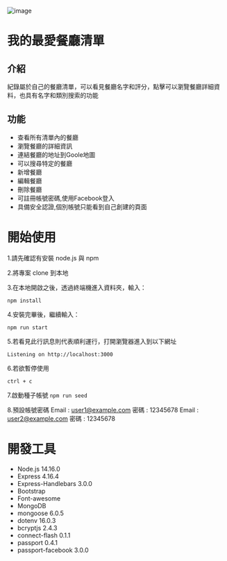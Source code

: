 ![image](https://github.com/YangKD/restaurant_list/blob/main/public/images/snapshot3.png)

# 我的最愛餐廳清單


## 介紹


紀錄屬於自己的餐廳清單，可以看見餐廳名字和評分，點擊可以瀏覽餐廳詳細資料，也具有名字和類別搜索的功能

## 功能
* 查看所有清單內的餐廳
* 瀏覽餐廳的詳細資訊
* 連結餐廳的地址到Goole地圖
* 可以搜尋特定的餐廳
* 新增餐廳
* 編輯餐廳
* 刪除餐廳
* 可註冊帳號密碼,使用Facebook登入
* 具備安全認證,個別帳號只能看到自己創建的頁面

# 開始使用

1.請先確認有安裝 node.js 與 npm

2.將專案 clone 到本地

3.在本地開啟之後，透過終端機進入資料夾，輸入：

 `npm install`

4.安裝完畢後，繼續輸入：
 
 `npm run start`

5.若看見此行訊息則代表順利運行，打開瀏覽器進入到以下網址

 `Listening on http://localhost:3000`
 
6.若欲暫停使用

 `ctrl + c`

7.啟動種子帳號
 `npm run seed`

8.預設帳號密碼
Email : user1@example.com  密碼 : 12345678
Email : user2@example.com  密碼 : 12345678
 
 # 開發工具
 
 * Node.js 14.16.0
 * Express 4.16.4
 * Express-Handlebars 3.0.0
 * Bootstrap
 * Font-awesome
 * MongoDB
 * mongoose 6.0.5
 * dotenv 16.0.3
 * bcryptjs 2.4.3
 * connect-flash 0.1.1
 * passport 0.4.1
 * passport-facebook 3.0.0
